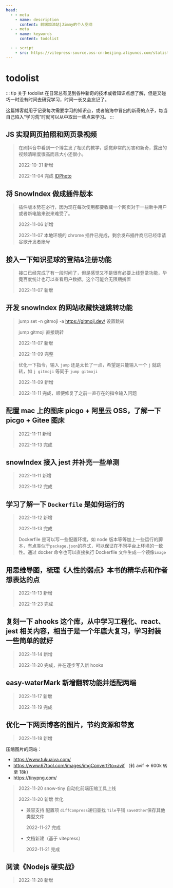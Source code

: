 ```yaml
---
head:
  - - meta
    - name: description
      content: 前端加油站|Jimmy的个人空间
  - - meta
    - name: keywords
      content: todolist

  - - script
    - src: https://vitepress-source.oss-cn-beijing.aliyuncs.com/statistics.js
---
```


# todolist

::: tip 关于 todolist
在日常总有见到各种新奇的技术或者知识点想了解，但是又碰巧一时没有时间去研究学习，时间一长又会忘记了。

这篇博客就用于记录每次需要学习的知识点，或者脑海中冒出的新奇的点子，每当自己陷入“学习荒”时就可以从中取出一些点来学习。
:::

## JS 实现网页拍照和网页录视频

> 在刷抖音中看到一个博主发了相关的教学，感觉非常的厉害和新奇，露出的视频清晰度很高而且大小还很小。
>
> 2022-10-31 新增
>
> 2022-11-04 完成 [IDPhoto](https://github.com/Jimmylxue/project-small-cases)

## 将 SnowIndex 做成插件版本

> 插件版本势在必行，因为现在每次使用都要收藏一个网页对于一些新手用户或者新电脑来说来难受了。
>
> 2022-11-06 新增
>
> 2022-11-07 本地环境的 chrome 插件已完成，剩余发布插件商店已经申请谷歌开发者账号

## 接入一下知识星球的登陆&注册功能

> 接口已经完成了有一段时间了，但是感觉又不是很有必要上线登录功能，毕竟百度统计也可以查看用户数据。这个可能会无限期搁置
>
> 2022-11-07 新增

## 开发 snowIndex 的网站收藏快速跳转功能

> jump set -n gitmoji -a https://gitmoji.dev/ 设置跳转
>
> jump gitmoji 直接跳转
>
> 2022-11-07 新增
>
> 2022-11-09 完整

> 优化一下指令，输入 `jump` 还是太长了一点，希望是只能输入一个 `j` 就跳转，如 `j gitmoji` 等同于 `jump gitmoji`
>
> 2022-11-09 新增
>
> 2022-11-11 完成，顺便修复了之前一直存在的指令输入问题

## 配置 mac 上的图床 picgo + 阿里云 OSS，了解一下 picgo + Gitee 图床

> 2022-11-11 新增
>
> 2022-11-13 完成

## snowIndex 接入 jest 并补充一些单测

> 2022-11-11 新增
>
> 2022-11-12 完成

## 学习了解一下 `Dockerfile` 是如何运行的

> 2022-11-12 新增
>
> 2022-11-13 完成
>
> Dockerfile 是可以写一些配置环境，如 node 版本等等加上一些运行的脚本，有点类似于`package.json`的样式，可以保证在不同平台上环境的一致性。通过 docker 命令也可以直接执行 Dockerfile 文件生成一个镜像`image`

## 用思维导图，梳理《人性的弱点》本书的精华点和作者想表达的点

> 2022-11-13 新增
>
> 2022-11-23 完成

## 复刻一下 ahooks 这个库，从中学习工程化、react、jest 相关内容，相当于是一个年底大复习，学习封装一些简单的就好

> 2022-11-14 新增
>
> 2022-11-20 完成，并在逐步写入新 hooks

## easy-waterMark 新增翻转功能并适配两端

> 2022-11-17 新增
>
> 2022-11-19 完成

## 优化一下网页博客的图片，节约资源和带宽

> 2022-11-18 新增

压缩图片的网站：

- https://www.tukuaiya.com/
- https://www.67tool.com/images/imgConvert?to=avif （转 avif => 600k 转至 18k）
- https://tinypng.com/

> 2022-11-20 snow-tiny 自动化前端压缩工具上线
>
> 2022-11-20 新增 优化
>
> - 兼容支持 配置项 `diffCompress`递归查找 `Tile`平铺 `saveOther`保存其他类型文件
>
>   2022-11-27 完成
>
> - 文档新建（基于 vitepress）
>
>   2022-11-21 完成

## 阅读《Nodejs 硬实战》

> 2022-11-28 新增
